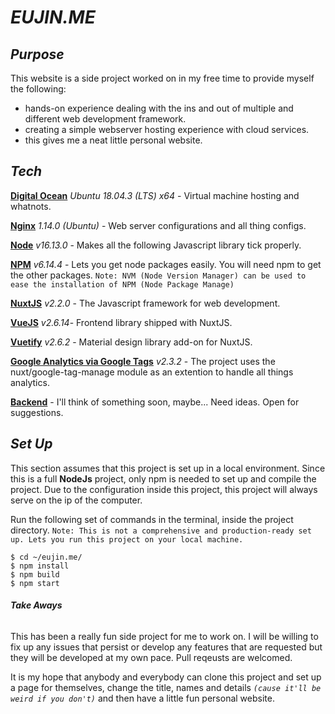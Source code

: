 # **_EUJIN[]().ME_**

## **_Purpose_**

This website is a side project worked on in my free time to provide myself the following:

- hands-on experience dealing with the ins and out of multiple and different web development framework.
- creating a simple webserver hosting experience with cloud services.
- this gives me a neat little personal website.

## **_Tech_**

[**Digital Ocean**](https://www.digitalocean.com/) _Ubuntu 18.04.3 (LTS) x64_ - Virtual machine hosting and whatnots.

[**Nginx**](https://www.nginx.com/) _1.14.0 (Ubuntu)_ - Web server configurations and all thing configs.

[**Node**](https://nodejs.org/en/) _v16.13.0_ - Makes all the following Javascript library tick properly.

[**NPM**](https://www.npmjs.com/) _v6.14.4_ - Lets you get node packages easily. You will need npm to get the other packages.
`Note: NVM (Node Version Manager) can be used to ease the installation of NPM (Node Package Manage)`

[**NuxtJS**](https://nuxtjs.ir/) _v2.2.0_ - The Javascript framework for web development.

[**VueJS**](https://vuejs.org/) _v2.6.14_- Frontend library shipped with NuxtJS.

[**Vuetify**](https://vuetifyjs.com/en/) _v2.6.2_ - Material design library add-on for NuxtJS.

[**Google Analytics via Google Tags**](https://www.npmjs.com/package/@nuxtjs/google-tag-manager) _v2.3.2_ - The project uses the nuxt/google-tag-manage module as an extention to handle all things analytics.

[**Backend**]() - I'll think of something soon, maybe... Need ideas. Open for suggestions.

## **_Set Up_**

This section assumes that this project is set up in a local environment. Since this is a full **NodeJs** project, only npm is needed to set up and compile the project. Due to the configuration inside this project, this project will always serve on the ip of the computer.

Run the following set of commands in the terminal, inside the project directory.
`Note: This is not a comprehensive and production-ready set up. Lets you run this project on your local machine.`

```
$ cd ~/eujin.me/
$ npm install
$ npm build
$ npm start
```

###### **_Take Aways_**

This has been a really fun side project for me to work on. I will be willing to fix up any issues that persist or develop any features that are requested but they will be developed at my own pace. Pull reqeusts are welcomed.

It is my hope that anybody and everybody can clone this project and set up a page for themselves, change the title, names and details _`(cause it'll be weird if you don't)`_ and then have a little fun personal website.
